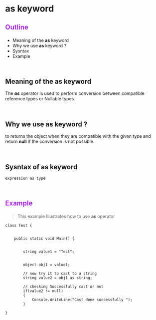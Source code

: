 # **as** keyword 

##  <p style="color: #aa2ee6">Outline </p>

  * Meaning of the **as** keyword 
  *  Why we use **as** keyword ?
  * Sysntax
  * Example 

 
 &nbsp;


  ## Meaning of the **as** keyword 
 The ***as*** operator is used to perform conversion between compatible reference types or Nullable types.

 
 &nbsp;

##   Why we use **as** keyword ?
 to returns the object when they are compatible with the given type and return **null** if the conversion is not possible.




  

 &nbsp;

## Sysntax of **as** keyword 
 ```
 expression as type
 ```


 &nbsp;

## <p style="color: #aa2ee6">Example  </p> 


  > This example Illustrates  how to use **as**  operator
```
class Test {
      
 
    public static void Main() {
          
        
        string value1 = "Test";
          
        
        object obj1 = value1;
          
        // now try it to cast to a string
        string value2 = obj1 as string;
          
        // checking Successfully cast or not
        if(value2 != null)
        {
            Console.WriteLine("Cast done successfully ");
        }
          
}
 ```
  